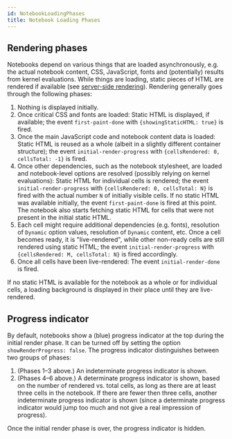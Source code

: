 ```yaml
---
id: NotebookLoadingPhases
title: Notebook Loading Phases
---
```


## Rendering phases

Notebooks depend on various things that are loaded asynchronously, e.g. the actual notebook content, CSS, JavaScript, fonts and (potentially) results from kernel evaluations. While things are loading, static pieces of HTML are rendered if available (see [server-side rendering](./ServerSideRendering.md)). Rendering generally goes through the following phases:

1. Nothing is displayed initially.
2. Once critical CSS and fonts are loaded: Static HTML is displayed, if available; the event `first-paint-done` with `{showingStaticHTML: true}` is fired.
3. Once the main JavaScript code and notebook content data is loaded: Static HTML is reused as a whole (albeit in a slightly different container structure); the event `initial-render-progress` with `{cellsRendered: 0, cellsTotal: -1}` is fired.
4. Once other dependencies, such as the notebook stylesheet, are loaded and notebook-level options are resolved (possibly relying on kernel evaluations): Static HTML for individual cells is rendered; the event `initial-render-progress` with `{cellsRendered: 0, cellsTotal: N}` is fired with the actual number `N` of initially visible cells. If no static HTML was available initially, the event `first-paint-done` is fired at this point. The notebook also starts fetching static HTML for cells that were not present in the initial static HTML.
5. Each cell might require additional dependencies (e.g. fonts), resolution of `Dynamic` option values, resolution of `Dynamic` content, etc. Once a cell becomes ready, it is "live-rendered", while other non-ready cells are still rendered using static HTML; the event `initial-render-progress` with `{cellsRendered: M, cellsTotal: N}` is fired accordingly.
6. Once all cells have been live-rendered: The event `initial-render-done` is fired.

If no static HTML is available for the notebook as a whole or for individual cells, a loading background is displayed in their place until they are live-rendered.

## Progress indicator

By default, notebooks show a (blue) progress indicator at the top during the initial render phase. It can be turned off by setting the option `showRenderProgress: false`. The progress indicator distinguishes between two groups of phases:

1. (Phases 1–3 above.) An indeterminate progress indicator is shown.
2. (Phases 4–6 above.) A determinate progress indicator is shown, based on the number of rendered vs. total cells, as long as there are at least three cells in the notebook. If there are fewer then three cells, another indeterminate progress indicator is shown (since a determinate progress indicator would jump too much and not give a real impression of progress).

Once the initial render phase is over, the progress indicator is hidden.
